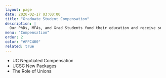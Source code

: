 ```yaml
---
layout: page
date: 2020-02-17 03:00:00
title: "Graduate Student Compensation"
description: |
  Our PhDs, MFAs, and Grad Students fund their education and receive support from a number of different resources. Learn more about how our graduate students are supported.
menu: "Compensation"
order: 2
color: "#FFC400"
related: true
---
```


- UC Negotiated Compensation
- UCSC New Packages
- The Role of Unions
